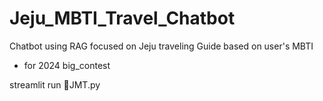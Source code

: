 # Jeju_MBTI_Travel_Chatbot
 Chatbot using RAG focused on Jeju traveling Guide based on user's MBTI

- for 2024 big_contest 

streamlit run 🍊JMT.py

